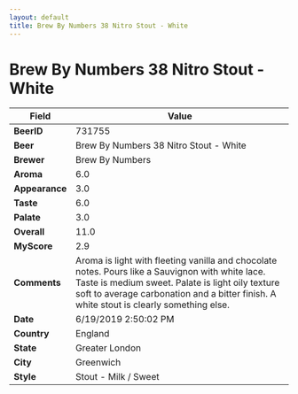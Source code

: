 ```yaml
---
layout: default
title: Brew By Numbers 38 Nitro Stout - White
---
```


# Brew By Numbers 38 Nitro Stout - White

| Field         | Value     |
|---------------|-----------|
| **BeerID** | 731755 |
| **Beer** | Brew By Numbers 38 Nitro Stout - White |
| **Brewer** | Brew By Numbers |
| **Aroma** | 6.0 |
| **Appearance** | 3.0 |
| **Taste** | 6.0 |
| **Palate** | 3.0 |
| **Overall** | 11.0 |
| **MyScore** | 2.9 |
| **Comments** | Aroma is light with fleeting vanilla and chocolate notes. Pours like a Sauvignon with white lace. Taste is medium sweet. Palate is light oily texture soft to average carbonation and a bitter finish. A white stout is clearly something else. |
| **Date** | 6/19/2019 2:50:02 PM |
| **Country** | England |
| **State** | Greater London |
| **City** | Greenwich |
| **Style** | Stout - Milk / Sweet |
